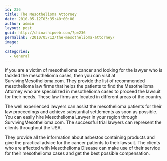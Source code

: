 ```yaml
---
id: 236
title: The Mesothelioma Attorney
date: 2010-05-12T03:35:40+00:00
author: admin
layout: post
guid: http://chinashipweb.com/?p=236
permalink: /2010/05/12/the-mesothelioma-attorney/
image:
  - 
categories:
  - General
---
```

If you are a victim of mesothelioma cancer and looking for the lawyer who is tackled the mesothelioma cases, then you can visit at SurvivingMesothelioma.com. They provide the list of recommended mesothelioma law firms that helps the patients to find the Mesothelioma Attorney who are specialized in mesothelioma cases to proceed the lawsuit for their needs. These law firms are located in different areas of the country.

The well experienced lawyers can assist the mesothelioma patients for their law proceedings and achieve substantial settlements as soon as possible. You can easily hire Mesothelioma Lawyer in your region through SurvivingMesothelioma.com. The successful trial lawyers can represent the clients throughout the USA.

They provide all the information about asbestos containing products and give the practical advice for the cancer patients to their lawsuit. The clients who are affected with Mesothelioma Disease can make use of their service for their mesothelioma cases and get the best possible compensation.